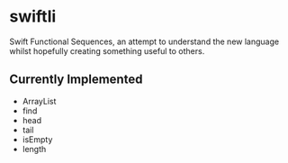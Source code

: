 swiftli
=======

Swift Functional Sequences, an attempt to understand the new language whilst hopefully creating something useful to others.

Currently Implemented
---------------------

- ArrayList
 - find
 - head
 - tail
 - isEmpty
 - length

